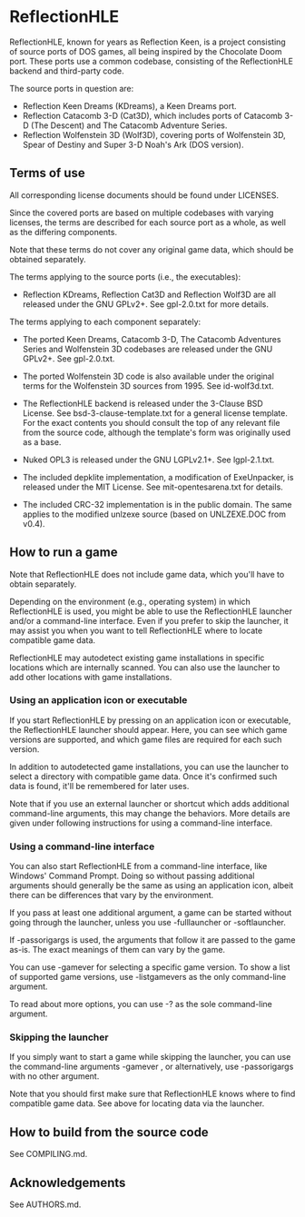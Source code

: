 # ReflectionHLE

ReflectionHLE, known for years as Reflection Keen, is a project consisting
of source ports of DOS games, all being inspired by the Chocolate Doom port.
These ports use a common codebase, consisting of the ReflectionHLE backend
and third-party code.

The source ports in question are:
- Reflection Keen Dreams (KDreams), a Keen Dreams port.
- Reflection Catacomb 3-D (Cat3D), which includes ports of
Catacomb 3-D (The Descent) and The Catacomb Adventure Series.
- Reflection Wolfenstein 3D (Wolf3D), covering ports of Wolfenstein 3D,
Spear of Destiny and Super 3-D Noah's Ark (DOS version).

## Terms of use

All corresponding license documents should be found under LICENSES.

Since the covered ports are based on multiple codebases with
varying licenses, the terms are described for each source port
as a whole, as well as the differing components.

Note that these terms do not cover any original game data,
which should be obtained separately.

The terms applying to the source ports (i.e., the executables):

- Reflection KDreams, Reflection Cat3D and Reflection Wolf3D
are all released under the GNU GPLv2+. See gpl-2.0.txt for more details.

The terms applying to each component separately:

- The ported Keen Dreams, Catacomb 3-D, The Catacomb Adventures Series and
Wolfenstein 3D codebases are released under the GNU GPLv2+. See gpl-2.0.txt.

- The ported Wolfenstein 3D code is also available under the original
terms for the Wolfenstein 3D sources from 1995. See id-wolf3d.txt.

- The ReflectionHLE backend is released under the 3-Clause BSD License.
See bsd-3-clause-template.txt for a general license template. For the exact
contents you should consult the top of any relevant file from the source code,
although the template's form was originally used as a base.

- Nuked OPL3 is released under the GNU LGPLv2.1+. See lgpl-2.1.txt.

- The included depklite implementation, a modification of ExeUnpacker,
is released under the MIT License. See mit-opentesarena.txt for details.

- The included CRC-32 implementation is in the public domain. The same
applies to the modified unlzexe source (based on UNLZEXE.DOC from v0.4).

## How to run a game

Note that ReflectionHLE does not include game data, which you'll have to
obtain separately.

Depending on the environment (e.g., operating system) in which ReflectionHLE
is used, you might be able to use the ReflectionHLE launcher and/or
a command-line interface. Even if you prefer to skip the launcher,
it may assist you when you want to tell ReflectionHLE where
to locate compatible game data.

ReflectionHLE may autodetect existing game installations
in specific locations which are internally scanned. You can
also use the launcher to add other locations with game installations.

### Using an application icon or executable

If you start ReflectionHLE by pressing on an application icon or executable,
the ReflectionHLE launcher should appear. Here, you can see which
game versions are supported, and which game files are
required for each such version.

In addition to autodetected game installations, you can use the launcher
to select a directory with compatible game data. Once it's confirmed
such data is found, it'll be remembered for later uses.

Note that if you use an external launcher or shortcut which adds additional
command-line arguments, this may change the behaviors. More details are
given under following instructions for using a command-line interface.

### Using a command-line interface

You can also start ReflectionHLE from a command-line interface,
like Windows' Command Prompt. Doing so without passing additional arguments
should generally be the same as using an application icon, albeit there
can be differences that vary by the environment.

If you pass at least one additional argument, a game can be started without
going through the launcher, unless you use -fulllauncher or -softlauncher.

If -passorigargs is used, the arguments that follow it are passed
to the game as-is. The exact meanings of them can vary by the game.

You can use -gamever <VER> for selecting a specific game version.
To show a list of supported game versions, use -listgamevers
as the only command-line argument.

To read about more options, you can use -? as the sole command-line argument.

### Skipping the launcher

If you simply want to start a game while skipping the launcher,
you can use the command-line arguments -gamever <VER>,
or alternatively, use -passorigargs with no other argument.

Note that you should first make sure that ReflectionHLE knows where to
find compatible game data. See above for locating data via the launcher.

## How to build from the source code

See COMPILING.md.

## Acknowledgements

See AUTHORS.md.
